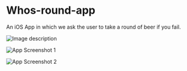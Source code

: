 # Whos-round-app

An iOS App in which we ask the user to take a round of beer if you fail.


![Image description](https://i.imgur.com/sR6FPhi.jpg)

![App Screenshot 1](https://i.imgur.com/H6NcLrD.png)

![App Screenshot 2](https://i.imgur.com/lKHpKkB.png)
